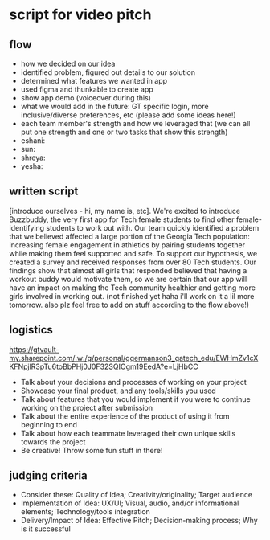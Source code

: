 # script for video pitch

## flow
- how we decided on our idea
- identified problem, figured out details to our solution
- determined what features we wanted in app
- used figma and thunkable to create app
- show app demo (voiceover during this)
- what we would add in the future: GT specific login, more inclusive/diverse preferences, etc (please add some ideas here!)
- each team member's strength and how we leveraged that (we can all put one strength and one or two tasks that show this strength)
- eshani: 
- sun: 
- shreya:  
- yesha: 

## written script
[introduce ourselves - hi, my name is, etc]. We're excited to introduce Buzzbuddy, the very first app for Tech female students to find other female-identifying students to work out with. Our team quickly identified a problem that we believed affected a large portion of the Georgia Tech population: increasing female engagement in athletics by pairing students together while making them feel supported and safe. To support our hypothesis, we created a survey and received responses from over 80 Tech students. Our findings show that almost all girls that responded believed that having a workout buddy would motivate them, so we are certain that our app will have an impact on making the Tech community healthier and getting more girls involved in working out. (not finished yet haha i'll work on it a lil more tomorrow. also plz feel free to add on stuff according to the flow above!)

## logistics
https://gtvault-my.sharepoint.com/:w:/g/personal/ggermanson3_gatech_edu/EWHmZv1cXKFNpjlR3pTu6toBbPHj0J0F32SQIOgm19EedA?e=LjHbCC
- Talk about your decisions and processes of working on your project
- Showcase your final product, and any tools/skills you used
- Talk about features that you would implement if you were to continue working on the project after submission
- Talk about the entire experience of the product of using it from beginning to end
- Talk about how each teammate leveraged their own unique skills towards the project
- Be creative! Throw some fun stuff in there!

## judging criteria
- Consider these: Quality of Idea; Creativity/originality; Target audience
- Implementation of Idea: UX/UI; Visual, audio, and/or informational elements; Technology/tools integration
- Delivery/Impact of Idea: Effective Pitch; Decision-making process; Why is it successful
